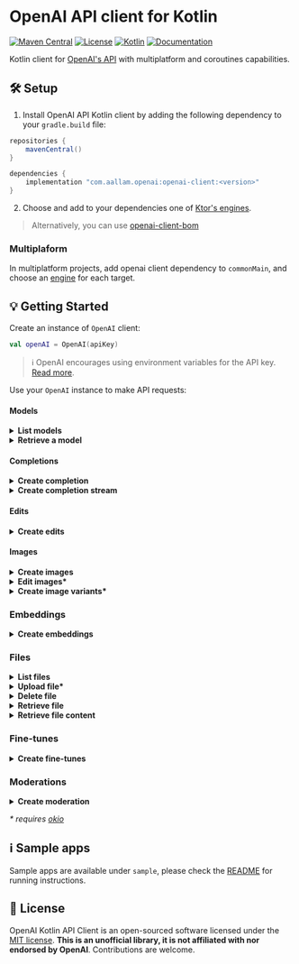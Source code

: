 # OpenAI API client for Kotlin

[![Maven Central](https://img.shields.io/maven-central/v/com.aallam.openai/openai-client?color=blue&label=Download)](https://search.maven.org/artifact/com.aallam.openai/openai-client)
[![License](https://img.shields.io/github/license/Aallam/openai-kotlin?color=yellow)](LICENSE.md)
[![Kotlin](https://img.shields.io/badge/kotlin-1.8.0-a97bff.svg?logo=kotlin)](https://kotlinlang.org/docs/releases.html#release-details)
[![Documentation](https://img.shields.io/badge/docs-openai--kotlin-lightgrey)](https://mouaad.aallam.com/openai-kotlin/)

Kotlin client for [OpenAI's API](https://beta.openai.com/docs/api-reference) with multiplatform and coroutines
capabilities.

## 🛠 Setup

1. Install OpenAI API Kotlin client by adding the following dependency to your `gradle.build` file:

```groovy
repositories {
    mavenCentral()
}

dependencies {
    implementation "com.aallam.openai:openai-client:<version>"
}
```

2. Choose and add to your dependencies one of [Ktor's engines](https://ktor.io/docs/http-client-engines.html).

> Alternatively, you can use [openai-client-bom](openai-client-bom/)

### Multiplaform

In multiplatform projects, add openai client dependency to `commonMain`, and choose
an [engine](https://ktor.io/docs/http-client-engines.html) for each target.

## 💡 Getting Started

Create an instance of `OpenAI` client:

```kotlin
val openAI = OpenAI(apiKey)
```

> ℹ️ OpenAI encourages using environment variables for the API key. [Read more](https://help.openai.com/en/articles/5112595-best-practices-for-api-key-safety).

Use your `OpenAI` instance to make API requests:

#### Models

<details>
  <summary><strong>List models</strong></summary>

```kotlin
val models: List<Model> = openAI.models()
```

</details>

<details>
  <summary><strong>Retrieve a model</strong></summary>

```kotlin
val id = ModelId("text-ada-001")
val model: Model = openAI.model(id)
```

</details>    

#### Completions

<details>
  <summary><strong>Create completion</strong></summary>

```kotlin
val completionRequest = CompletionRequest(
    model = ModelId("text-ada-001"),
    prompt = "Somebody once told me the world is gonna roll me",
    echo = true
)
val completion: TextCompletion = openAI.completion(Ada, completionRequest)
```

</details>    

<details>
  <summary><strong>Create completion stream</strong></summary>

```kotlin
val request = CompletionRequest(
    model = ModelId("text-davinci-002"),
    prompt = "Once upon a time",
    maxTokens = 5,
    temperature = 1.0,
    topP = 1.0,
    n = 1,
    stop = listOf("\n"),
)
val completions: Flow<TextCompletion> = openAI.completions(request)
```

</details>     

#### Edits

<details>
  <summary><strong>Create edits</strong></summary>

```kotlin
val edit = openAI.edit(
    request = EditsRequest(
        model = ModelId("text-davinci-edit-001"),
        input = "What day of the wek is it?",
        instruction = "Fix the spelling mistakes"
    )
)
```

</details>

#### Images

<details>
  <summary><strong>Create images</strong></summary>

````kotlin
val images = openAI.imageURL( // or openAI.imageJSON
    creation = ImageCreation(
        prompt = "A cute baby sea otter",
        n = 2,
        size = ImageSize.is1024x1024
    )
)
````

</details>

<details>
  <summary><strong>Edit images*</strong></summary>

````kotlin
val images = openAI.imageURL( // or openAI.imageJSON
    edit = ImageEdit(
        image = FileSource(name = "<filename>", source = imageSource),
        mask = FileSource(name = "<filename>", source = maskSource),
        prompt = "a sunlit indoor lounge area with a pool containing a flamingo",
        n = 1,
        size = ImageSize.is1024x1024
    )
)
````

</details>

<details>
  <summary><strong>Create image variants*</strong></summary>

````kotlin
val images = openAI.imageURL( // or openAI.imageJSON
    variation = ImageVariation(
        image = FileSource(name = "<filename>", source = imageSource),
        n = 1,
        size = ImageSize.is1024x1024
    )
)
````

</details>

### Embeddings

<details>
  <summary><strong>Create embeddings</strong></summary>

````kotlin
val embeddings = openAI.embeddings(
    request = EmbeddingRequest(
        model = ModelId("text-similarity-babbage-001"),
        input = listOf("The food was delicious and the waiter...")
    )
)
````

</details>

### Files

<details>
  <summary><strong>List files</strong></summary>

````kotlin
val files = openAI.files()
````

</details>

<details>
  <summary><strong>Upload file*</strong></summary>

````kotlin
val file = openAI.file(
    request = FileUpload(
        file = source,
        purpose = Purpose("fine-tune")
    )
)
````

</details>

<details>
  <summary><strong>Delete file</strong></summary>

````kotlin
openAI.delete(fileId)
````

</details>

<details>
  <summary><strong>Retrieve file</strong></summary>

````kotlin
val file = openAI.file(fileId)
````

</details>

<details>
  <summary><strong>Retrieve file content</strong></summary>

````kotlin
val bytes = openAI.download(fileId)
````

</details>

### Fine-tunes

<details>
  <summary><strong>Create fine-tunes</strong></summary>

````kotlin
val fineTune = openAI.fineTune(
    request = FineTuneRequest(
        trainingFile = trainingFile,
        model = ModelId("ada")
    )
)
````

</details>

### Moderations

<details>
  <summary><strong>Create moderation</strong></summary>

````kotlin
val moderation = openAI.moderations(
    request = ModerationRequest(
        input = "I want to kill them."
    )
)
````

</details>

_* requires [okio](https://square.github.io/okio/)_

## ℹ️ Sample apps

Sample apps are available under `sample`, please check the [README](sample/README.md) for running instructions.

## 📄 License

OpenAI Kotlin API Client is an open-sourced software licensed under the [MIT license](LICENSE.md).
**This is an unofficial library, it is not affiliated with nor endorsed by OpenAI**. Contributions are welcome.

